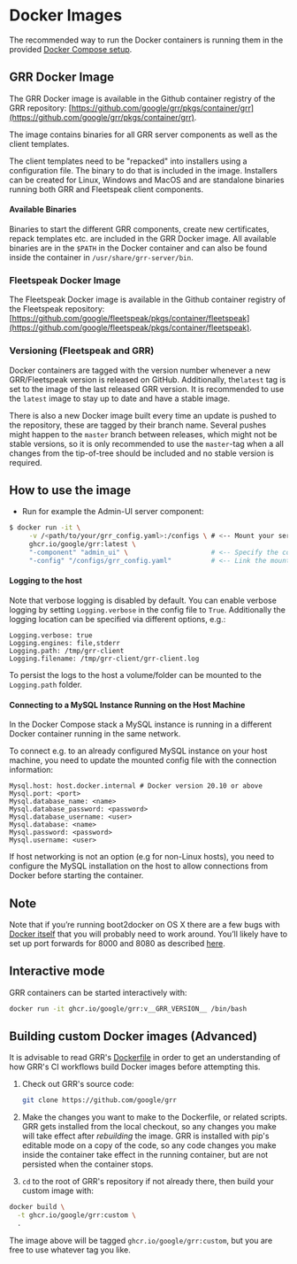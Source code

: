 # Docker Images
The recommended way to run the Docker containers is running them in the
provided [Docker Compose setup](<via-docker-compose.md>).

## GRR Docker Image

The GRR Docker image is available in the Github container registry of the GRR repository: [https://github.com/google/grr/pkgs/container/grr](https://github.com/google/grr/pkgs/container/grr).

The image contains binaries for all GRR server components as well as the client templates.

The client templates need to be "repacked" into installers using a configuration file.
The binary to do that is included in the image.
Installers can be created for Linux, Windows and MacOS and are standalone binaries running both GRR and Fleetspeak client components.


#### Available Binaries
Binaries to start the different GRR components, create new certificates, repack templates etc.
are included in the GRR Docker image.
All available binaries are in the `$PATH` in the Docker container and can also be found
inside the container in `/usr/share/grr-server/bin`.

### Fleetspeak Docker Image

The Fleetspeak Docker image is available in the Github container registry of the Fleetspeak repository: [https://github.com/google/fleetspeak/pkgs/container/fleetspeak](https://github.com/google/fleetspeak/pkgs/container/fleetspeak).


### Versioning (Fleetspeak and GRR)
Docker containers are tagged with the version number whenever a new GRR/Fleetspeak version is released on GitHub.
Additionally, the`latest` tag is set to the image of the last released GRR version.
It is recommended to use the `latest` image to stay up to date and have a stable image.

There is also a new Docker image built every time an update is pushed to the repository, these are tagged by their branch name.
Several pushes might happen to the `master` branch between releases, which might not be stable versions,
so it is only recommended to use the `master`-tag when a all changes from the tip-of-tree should be included
and no stable version is required.


## How to use the image

- Run for example the Admin-UI server component:

```bash
$ docker run -it \
     -v /<path/to/your/grr_config.yaml>:/configs \ # <-- Mount your server configuration.
     ghcr.io/google/grr:latest \
     "-component" "admin_ui" \                     # <-- Specify the component to run.
     "-config" "/configs/grr_config.yaml"          # <-- Link the mounted configuration.
```

#### Logging to the host

Note that verbose logging is disabled by default. You can enable verbose
logging by setting `Logging.verbose` in the config file to `True`.
Additionally the logging location can be specified via different options, e.g.:

```
Logging.verbose: true
Logging.engines: file,stderr
Logging.path: /tmp/grr-client
Logging.filename: /tmp/grr-client/grr-client.log
```

To persist the logs to the host a volume/folder can be mounted to the `Logging.path` folder.

#### Connecting to a MySQL Instance Running on the Host Machine

In the Docker Compose stack a MySQL instance is running in a different Docker container running in the same network. 

To connect e.g. to an already configured MySQL instance on your host machine, you need to update the mounted config file with the connection information:

```
Mysql.host: host.docker.internal # Docker version 20.10 or above
Mysql.port: <port>
Mysql.database_name: <name>
Mysql.database_password: <password>
Mysql.database_username: <user>
Mysql.database: <name>
Mysql.password: <password>
Mysql.username: <user>
```

If host networking is not an option (e.g for non-Linux hosts), you need
to configure the MySQL installation on the host to allow connections from
Docker before starting the container.


## Note
Note that if you’re running boot2docker on OS X there are a few bugs with
[Docker itself](https://github.com/boot2docker/boot2docker/issues/824) that you
will probably need to work around. You’ll likely have to set up port forwards
for 8000 and 8080 as described
[here](https://github.com/boot2docker/boot2docker/blob/master/doc/WORKAROUNDS.md).

## Interactive mode

GRR containers can be started interactively with:

```bash
docker run -it ghcr.io/google/grr:v__GRR_VERSION__ /bin/bash
```

## Building custom Docker images (Advanced)

It is advisable to read GRR's
[Dockerfile](https://github.com/google/grr/blob/master/Dockerfile) in order to
get an understanding of how GRR's CI workflows build Docker images before
attempting this.

1. Check out GRR's source code:

    ```bash
    git clone https://github.com/google/grr
    ```

1. Make the changes you want to make to the Dockerfile, or related scripts.
GRR gets installed from the local checkout, so any changes you make will
take effect after *rebuilding* the image.
GRR is installed with pip's editable mode on a copy of the code, so any code changes you make inside
the container take effect in the running container, but are not persisted
when the container stops.

1. `cd` to the root of GRR's repository if not already there, then build your
custom image with:

```bash
docker build \
  -t ghcr.io/google/grr:custom \
  .
```

The image above will be tagged `ghcr.io/google/grr:custom`, but you are
free to use whatever tag you like.
